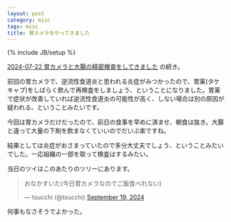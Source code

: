 ```yaml
---
layout: post
category: misc
tags: misc
title: 胃カメラをやってきました
---
```

{% include JB/setup %}

[2024-07-22 胃カメラと大腸の精密検査をしてきました](https://tsucchi.github.io/misc/2024/07/22/kensa) の続き。

前回の胃カメラで、逆流性食道炎と思われる炎症がみつかったので、胃薬(タケキャブ)をしばらく飲んで再検査をしましょう、ということになりました。胃薬で症状が改善していれば逆流性食道炎の可能性が高く、しない場合は別の原因が疑われる、ということみたいです。

今回は胃カメラだけだったので、前日の食事を早めに済ませ、朝食は抜き。大腸と違って大量の下剤を飲まなくていいのでだいぶ楽ですね。

結果としては炎症がおさまっていたので多分大丈夫でしょう、ということみたいでした。一応組織の一部を取って検査はするみたい。

当日のツイはこのあたりのツリーにあります。

<blockquote class="twitter-tweet"><p lang="ja" dir="ltr">おなかすいた(今日胃カメラなのでご飯食べれない)</p>&mdash; tsucchi (@tsucchi) <a href="https://twitter.com/tsucchi/status/1836895027836113123?ref_src=twsrc%5Etfw">September 19, 2024</a></blockquote> <script async src="https://platform.twitter.com/widgets.js" charset="utf-8"></script>

何事もなさそうでよかった。